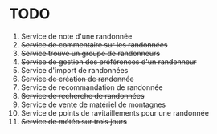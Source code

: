 # TODO

1. Service de note d'une randonnée
1. ~~Service de commentaire sur les randonnées~~
1. ~~Service trouve un groupe de randonneurs~~
1. ~~Service de gestion des préférences d'un randonneur~~
1. Service d'import de randonnées
1. ~~Service de création de randonnée~~
1. Service de recommandation de randonnée
1. ~~Service de recherche de randonnées~~
1. Service de vente de matériel de montagnes
1. Service de points de ravitaillements pour une randonnée
1. ~~Service de météo sur trois jours~~